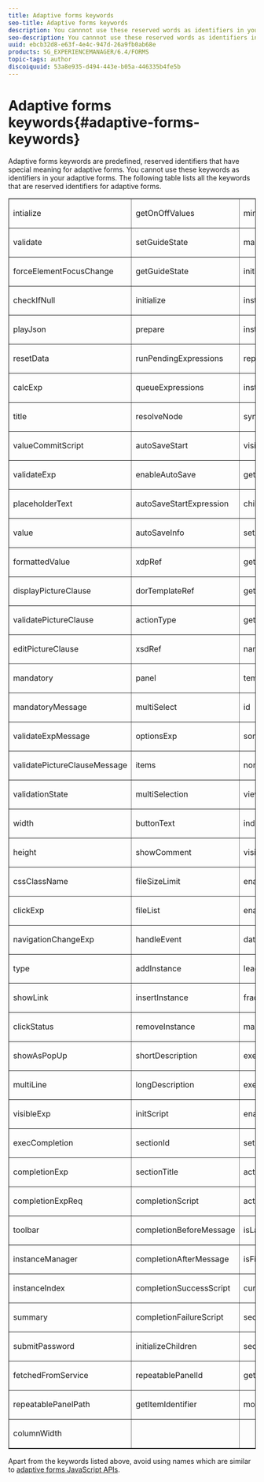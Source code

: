 ```yaml
---
title: Adaptive forms keywords
seo-title: Adaptive forms keywords
description: You cannnot use these reserved words as identifiers in your adaptive forms.
seo-description: You cannnot use these reserved words as identifiers in your adaptive forms.
uuid: ebcb32d8-e63f-4e4c-947d-26a9fb0ab68e
products: SG_EXPERIENCEMANAGER/6.4/FORMS
topic-tags: author
discoiquuid: 53a8e935-d494-443e-b05a-446335b4fe5b
---
```


# Adaptive forms keywords{#adaptive-forms-keywords}

Adaptive forms keywords are predefined, reserved identifiers that have special meaning for adaptive forms. You cannot use these keywords as identifiers in your adaptive forms. The following table lists all the keywords that are reserved identifiers for adaptive forms. 

<table border="1" cellpadding="0" cellspacing="0" width="584"> 
 <tbody>
  <tr>
   <td valign="top" width="200"><p>intialize</p> </td> 
   <td valign="top" width="163"><p>getOnOffValues</p> </td> 
   <td valign="top" width="221"><p>minOccur</p> </td> 
  </tr>
  <tr>
   <td valign="top" width="200"><p>validate</p> </td> 
   <td valign="top" width="163"><p>setGuideState</p> </td> 
   <td valign="top" width="221"><p>maxOccur</p> </td> 
  </tr>
  <tr>
   <td valign="top" width="200"><p>forceElementFocusChange</p> </td> 
   <td valign="top" width="163"><p>getGuideState</p> </td> 
   <td valign="top" width="221"><p>initialOccur</p> </td> 
  </tr>
  <tr>
   <td valign="top" width="200"><p>checkIfNull</p> </td> 
   <td valign="top" width="163"><p>initialize</p> </td> 
   <td valign="top" width="221"><p>instanceTemplateId</p> </td> 
  </tr>
  <tr>
   <td valign="top" width="200"><p>playJson</p> </td> 
   <td valign="top" width="163"><p>prepare</p> </td> 
   <td valign="top" width="221"><p>instanceCount</p> </td> 
  </tr>
  <tr>
   <td valign="top" width="200"><p>resetData</p> </td> 
   <td valign="top" width="163"><p>runPendingExpressions</p> </td> 
   <td valign="top" width="221"><p>repeatable</p> </td> 
  </tr>
  <tr>
   <td valign="top" width="200"><p>calcExp</p> </td> 
   <td valign="top" width="163"><p>queueExpressions</p> </td> 
   <td valign="top" width="221"><p>instances</p> </td> 
  </tr>
  <tr>
   <td valign="top" width="200"><p>title</p> </td> 
   <td valign="top" width="163"><p>resolveNode</p> </td> 
   <td valign="top" width="221"><p>syncXFAProps</p> </td> 
  </tr>
  <tr>
   <td valign="top" width="200"><p>valueCommitScript</p> </td> 
   <td valign="top" width="163"><p>autoSaveStart</p> </td> 
   <td valign="top" width="221"><p>visit</p> </td> 
  </tr>
  <tr>
   <td valign="top" width="200"><p>validateExp</p> </td> 
   <td valign="top" width="163"><p>enableAutoSave</p> </td> 
   <td valign="top" width="221"><p>getElement</p> </td> 
  </tr>
  <tr>
   <td valign="top" width="200"><p>placeholderText</p> </td> 
   <td valign="top" width="163"><p>autoSaveStartExpression</p> </td> 
   <td valign="top" width="221"><p>children</p> </td> 
  </tr>
  <tr>
   <td valign="top" width="200"><p>value</p> </td> 
   <td valign="top" width="163"><p>autoSaveInfo</p> </td> 
   <td valign="top" width="221"><p>setAttribute</p> </td> 
  </tr>
  <tr>
   <td valign="top" width="200"><p>formattedValue</p> </td> 
   <td valign="top" width="163"><p>xdpRef</p> </td> 
   <td valign="top" width="221"><p>getGuideProp</p> </td> 
  </tr>
  <tr>
   <td valign="top" width="200"><p>displayPictureClause</p> </td> 
   <td valign="top" width="163"><p>dorTemplateRef</p> </td> 
   <td valign="top" width="221"><p>getXFAProp</p> </td> 
  </tr>
  <tr>
   <td valign="top" width="200"><p>validatePictureClause</p> </td> 
   <td valign="top" width="163"><p>actionType</p> </td> 
   <td valign="top" width="221"><p>getAttribute</p> </td> 
  </tr>
  <tr>
   <td valign="top" width="200"><p>editPictureClause</p> </td> 
   <td valign="top" width="163"><p>xsdRef</p> </td> 
   <td valign="top" width="221"><p>name</p> </td> 
  </tr>
  <tr>
   <td valign="top" width="200"><p>mandatory</p> </td> 
   <td valign="top" width="163"><p>panel</p> </td> 
   <td valign="top" width="221"><p>templateId</p> </td> 
  </tr>
  <tr>
   <td valign="top" width="200"><p>mandatoryMessage</p> </td> 
   <td valign="top" width="163"><p>multiSelect</p> </td> 
   <td valign="top" width="221"><p>id</p> </td> 
  </tr>
  <tr>
   <td valign="top" width="200"><p>validateExpMessage</p> </td> 
   <td valign="top" width="163"><p>optionsExp</p> </td> 
   <td valign="top" width="221"><p>somExpression</p> </td> 
  </tr>
  <tr>
   <td valign="top" width="200"><p>validatePictureClauseMessage</p> </td> 
   <td valign="top" width="163"><p>items</p> </td> 
   <td valign="top" width="221"><p>nonLocalizedTitle</p> </td> 
  </tr>
  <tr>
   <td valign="top" width="200"><p>validationState</p> </td> 
   <td valign="top" width="163"><p>multiSelection</p> </td> 
   <td valign="top" width="221"><p>viewVisited</p> </td> 
  </tr>
  <tr>
   <td valign="top" width="200"><p>width</p> </td> 
   <td valign="top" width="163"><p>buttonText</p> </td> 
   <td valign="top" width="221"><p>index</p> </td> 
  </tr>
  <tr>
   <td valign="top" width="200"><p>height</p> </td> 
   <td valign="top" width="163"><p>showComment</p> </td> 
   <td valign="top" width="221"><p>visible</p> </td> 
  </tr>
  <tr>
   <td valign="top" width="200"><p>cssClassName</p> </td> 
   <td valign="top" width="163"><p>fileSizeLimit</p> </td> 
   <td valign="top" width="221"><p>enabled</p> </td> 
  </tr>
  <tr>
   <td valign="top" width="200"><p>clickExp</p> </td> 
   <td valign="top" width="163"><p>fileList</p> </td> 
   <td valign="top" width="221"><p>enableLayoutOptimization</p> </td> 
  </tr>
  <tr>
   <td valign="top" width="200"><p>navigationChangeExp</p> </td> 
   <td valign="top" width="163"><p>handleEvent</p> </td> 
   <td valign="top" width="221"><p>dataType</p> </td> 
  </tr>
  <tr>
   <td valign="top" width="200"><p>type</p> </td> 
   <td valign="top" width="163"><p>addInstance</p> </td> 
   <td valign="top" width="221"><p>leadDigits</p> </td> 
  </tr>
  <tr>
   <td valign="top" width="200"><p>showLink</p> </td> 
   <td valign="top" width="163"><p>insertInstance</p> </td> 
   <td valign="top" width="221"><p>fracDigits</p> </td> 
  </tr>
  <tr>
   <td valign="top" width="200"><p>clickStatus</p> </td> 
   <td valign="top" width="163"><p>removeInstance</p> </td> 
   <td valign="top" width="221"><p>maxChars</p> </td> 
  </tr>
  <tr>
   <td valign="top" width="200"><p>showAsPopUp</p> </td> 
   <td valign="top" width="163"><p>shortDescription</p> </td> 
   <td valign="top" width="221"><p>execNavigationChangeExpression</p> </td> 
  </tr>
  <tr>
   <td valign="top" width="200"><p>multiLine</p> </td> 
   <td valign="top" width="163"><p>longDescription</p> </td> 
   <td valign="top" width="221"><p>executeExpression</p> </td> 
  </tr>
  <tr>
   <td valign="top" width="200"><p>visibleExp</p> </td> 
   <td valign="top" width="163"><p>initScript</p> </td> 
   <td valign="top" width="221"><p>enabledExp</p> </td> 
  </tr>
  <tr>
   <td valign="top" width="200"><p>execCompletion</p> </td> 
   <td valign="top" width="163"><p>sectionId</p> </td> 
   <td valign="top" width="221"><p>setFocus</p> </td> 
  </tr>
  <tr>
   <td valign="top" width="200"><p>completionExp</p> </td> 
   <td valign="top" width="163"><p>sectionTitle</p> </td> 
   <td valign="top" width="221"><p>activeInstance</p> </td> 
  </tr>
  <tr>
   <td valign="top" width="200"><p>completionExpReq</p> </td> 
   <td valign="top" width="163"><p>completionScript</p> </td> 
   <td valign="top" width="221"><p>activePart</p> </td> 
  </tr>
  <tr>
   <td valign="top" width="200"><p>toolbar</p> </td> 
   <td valign="top" width="163"><p>completionBeforeMessage</p> </td> 
   <td valign="top" width="221"><p>isLastPart</p> </td> 
  </tr>
  <tr>
   <td valign="top" width="200"><p>instanceManager</p> </td> 
   <td valign="top" width="163"><p>completionAfterMessage</p> </td> 
   <td valign="top" width="221"><p>isFirstPart</p> </td> 
  </tr>
  <tr>
   <td valign="top" width="200"><p>instanceIndex</p> </td> 
   <td valign="top" width="163"><p>completionSuccessScript</p> </td> 
   <td valign="top" width="221"><p>currentActivePart</p> </td> 
  </tr>
  <tr>
   <td valign="top" width="200"><p>summary</p> </td> 
   <td valign="top" width="163"><p>completionFailureScript</p> </td> 
   <td valign="top" width="221"><p>sectionName</p> </td> 
  </tr>
  <tr>
   <td valign="top" width="200"><p>submitPassword</p> </td> 
   <td valign="top" width="163"><p>initializeChildren</p> </td> 
   <td valign="top" width="221"><p>sectionFields</p> </td> 
  </tr>
  <tr>
   <td valign="top" width="200"><p>fetchedFromService</p> </td> 
   <td valign="top" width="163"><p>repeatablePanelId</p> </td> 
   <td valign="top" width="221"><p>getSelectedIndex</p> </td> 
  </tr>
  <tr>
   <td valign="top" width="200"><p>repeatablePanelPath</p> </td> 
   <td valign="top" width="163"><p>getItemIdentifier</p> </td> 
   <td valign="top" width="221"><p>mobileLayout</p> </td> 
  </tr>
  <tr>
   <td valign="top" width="200"><p>columnWidth</p> </td> 
   <td valign="top" width="163"> </td> 
   <td valign="top" width="221"> </td> 
  </tr>
 </tbody>
</table>

Apart from the keywords listed above, avoid using names which are similar to [adaptive forms JavaScript APIs](http://adobe.com/go/learn_aemforms_javascript_api_63).
